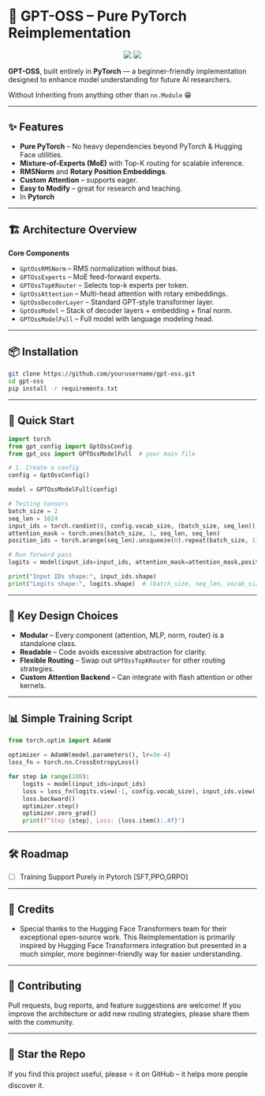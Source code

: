 # 🚀 GPT-OSS – Pure PyTorch Reimplementation

<p align="center">
  <img src="https://img.shields.io/badge/PyTorch-2.x-red?style=for-the-badge&logo=pytorch" />
  <img src="https://img.shields.io/badge/Python-3.9+-blue?style=for-the-badge&logo=python" />
</p>

**GPT-OSS**, built entirely in **PyTorch** — a beginner-friendly implementation designed to enhance model understanding for future AI researchers. 

Without Inheriting from anything other than `nn.Module` 😁



---

## ✨ Features

* **Pure PyTorch** – No heavy dependencies beyond PyTorch & Hugging Face utilities.
* **Mixture-of-Experts (MoE)** with Top-K routing for scalable inference.
* **RMSNorm** and **Rotary Position Embeddings**.
* **Custom Attention** – supports eager.
* **Easy to Modify** – great for research and teaching.
* In **Pytorch**
---

## 🏗️ Architecture Overview

**Core Components**

* `GptOssRMSNorm` – RMS normalization without bias.
* `GPTOssExperts` – MoE feed-forward experts.
* `GPTOssTopKRouter` – Selects top-k experts per token.
* `GptOssAttention` – Multi-head attention with rotary embeddings.
* `GptOssDecoderLayer` – Standard GPT-style transformer layer.
* `GptOssModel` – Stack of decoder layers + embedding + final norm.
* `GPTOssModelFull` – Full model with language modeling head.

---

## 📦 Installation

```bash
git clone https://github.com/yourusername/gpt-oss.git
cd gpt-oss
pip install -r requirements.txt
```

---

## 🚀 Quick Start

```python
import torch
from gpt_config import GptOssConfig
from gpt_oss import GPTOssModelFull  # your main file

# 1. Create a config
config = GptOssConfig()

model = GPTOssModelFull(config)

# Testing tensors
batch_size = 2
seq_len = 1024
input_ids = torch.randint(0, config.vocab_size, (batch_size, seq_len))
attention_mask = torch.ones(batch_size, 1, seq_len, seq_len)
position_ids = torch.arange(seq_len).unsqueeze(0).repeat(batch_size, 1)  # shape: [batch_size, seq_len]

# Run forward pass
logits = model(input_ids=input_ids, attention_mask=attention_mask,position_ids=position_ids,use_cache=False)

print("Input IDs shape:", input_ids.shape)
print("Logits shape:", logits.shape)  # (batch_size, seq_len, vocab_size)
```

---

## 🧠 Key Design Choices

* **Modular** – Every component (attention, MLP, norm, router) is a standalone class.
* **Readable** – Code avoids excessive abstraction for clarity.
* **Flexible Routing** – Swap out `GPTOssTopKRouter` for other routing strategies.
* **Custom Attention Backend** – Can integrate with flash attention or other kernels.

---

## 📊 Simple Training Script

```python
from torch.optim import AdamW

optimizer = AdamW(model.parameters(), lr=3e-4)
loss_fn = torch.nn.CrossEntropyLoss()

for step in range(100):
    logits = model(input_ids=input_ids)
    loss = loss_fn(logits.view(-1, config.vocab_size), input_ids.view(-1))
    loss.backward()
    optimizer.step()
    optimizer.zero_grad()
    print(f"Step {step}, Loss: {loss.item():.4f}")
```

---

## 🛠️ Roadmap

* [ ] Training Support Purely in Pytorch [SFT,PPO,GRPO]
---

## 🙏 Credits
* Special thanks to the Hugging Face Transformers team for their exceptional open-source work. This Reimplementation is primarily inspired by Hugging Face Transformers integration but presented in a much simpler, more beginner-friendly way for easier understanding.


---

## 🤝 Contributing

Pull requests, bug reports, and feature suggestions are welcome!
If you improve the architecture or add new routing strategies, please share them with the community.

---

## 🌟 Star the Repo

If you find this project useful, please ⭐ it on GitHub – it helps more people discover it.
